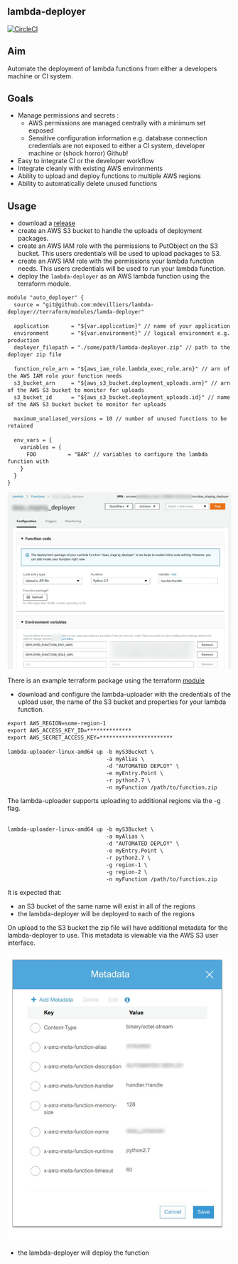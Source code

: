 lambda-deployer
---------------

[![CircleCI](https://circleci.com/gh/mdevilliers/lambda-deployer.svg?style=svg)](https://circleci.com/gh/mdevilliers/lambda-deployer)

Aim
---

Automate the deployment of lambda functions from either a developers machine or CI system.

Goals
-----

- Manage permissions and secrets :
  - AWS permissions are managed centrally with a minimum set exposed
  - Sensitive configuration information e.g. database connection credentials are not exposed to either a CI system, developer machine or (shock horror) Github!
- Easy to integrate CI or the developer workflow
- Integrate cleanly with existing AWS environments
- Ability to upload and deploy functions to multiple AWS regions
- Ability to automatically delete unused functions

Usage
-----

- download a [release](https://github.com/thingful/daas/releases)
- create an AWS S3 bucket to handle the uploads of deployment packages.
- create an AWS IAM role with the permissions to PutObject on the S3 bucket. This users credentials will be used to upload packages to S3.
- create an AWS IAM role with the permissions your lambda function needs. This users credentials will be used to run your lambda function.
- deploy the `lambda-deployer` as an AWS lambda function using the terraform module.

```
module "auto_deployer" {
  source = "git@github.com:mdevilliers/lambda-deployer//terraform/modules/lamda-deployer"

  application       = "${var.application}" // name of your application
  environment       = "${var.environment}" // logical environment e.g. production
  deployer_filepath = "./some/path/lambda-deployer.zip" // path to the deployer zip file

  function_role_arn = "${aws_iam_role.lambda_exec_role.arn}" // arn of the AWS IAM role your function needs
  s3_bucket_arn     = "${aws_s3_bucket.deployment_uploads.arn}" // arn of the AWS S3 bucket to monitor for uploads
  s3_bucket_id      = "${aws_s3_bucket.deployment_uploads.id}" // name of the AWS S3 bucket bucket to monitor for uploads

  maximum_unaliased_versions = 10 // number of unused functions to be retained

  env_vars = {
    variables = {
      FOO          = "BAR" // variables to configure the lambda function with
    }
  }
}

```

![function](docs/function.jpg)


There is an example terraform package using the terraform [module](https://github.com/mdevilliers/lambda-deployer/tree/master/terraform)

- download and configure the lambda-uploader with the credentials of the upload user, the name of the S3 bucket and properties for your lambda function.

```
export AWS_REGION=some-region-1
export AWS_ACCESS_KEY_ID=**************
export AWS_SECRET_ACCESS_KEY=***********************

lambda-uploader-linux-amd64 up -b myS3Bucket \
                               -a myAlias \
                               -d "AUTOMATED DEPLOY" \
                               -e myEntry.Point \
                               -r python2.7 \
                               -n myFunction /path/to/function.zip

```

The lambda-uploader supports uploading to additional regions via the -g flag.

```

lambda-uploader-linux-amd64 up -b myS3Bucket \
                               -a myAlias \
                               -d "AUTOMATED DEPLOY" \
                               -e myEntry.Point \
                               -r python2.7 \
                               -g region-1 \
                               -g region-2 \
                               -n myFunction /path/to/function.zip

```

It is expected that: 
  - an S3 bucket of the same name will exist in all of the regions
  - the lambda-deployer will be deployed to each of the regions


On upload to the S3 bucket the zip file will have additional metadata for the lambda-deployer to use. This metadata is viewable via the AWS S3 user interface.

![metadata](docs/metadata.jpg)

- the lambda-deployer will deploy the function

